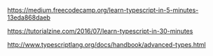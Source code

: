 https://medium.freecodecamp.org/learn-typescript-in-5-minutes-13eda868daeb

https://tutorialzine.com/2016/07/learn-typescript-in-30-minutes

http://www.typescriptlang.org/docs/handbook/advanced-types.html